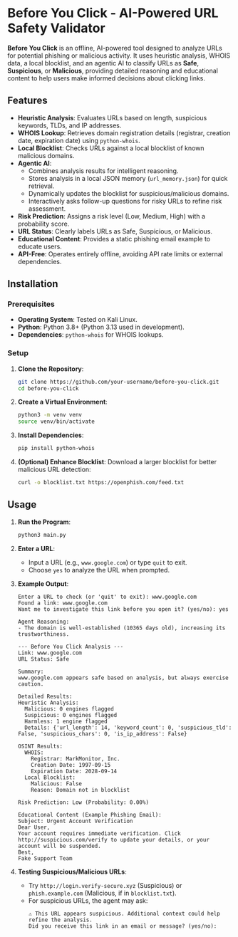 # Before You Click - AI-Powered URL Safety Validator

**Before You Click** is an offline, AI-powered tool designed to analyze URLs for potential phishing or malicious activity. It uses heuristic analysis, WHOIS data, a local blocklist, and an agentic AI to classify URLs as **Safe**, **Suspicious**, or **Malicious**, providing detailed reasoning and educational content to help users make informed decisions about clicking links.

## Features
- **Heuristic Analysis**: Evaluates URLs based on length, suspicious keywords, TLDs, and IP addresses.
- **WHOIS Lookup**: Retrieves domain registration details (registrar, creation date, expiration date) using `python-whois`.
- **Local Blocklist**: Checks URLs against a local blocklist of known malicious domains.
- **Agentic AI**: 
  - Combines analysis results for intelligent reasoning.
  - Stores analysis in a local JSON memory (`url_memory.json`) for quick retrieval.
  - Dynamically updates the blocklist for suspicious/malicious domains.
  - Interactively asks follow-up questions for risky URLs to refine risk assessment.
- **Risk Prediction**: Assigns a risk level (Low, Medium, High) with a probability score.
- **URL Status**: Clearly labels URLs as Safe, Suspicious, or Malicious.
- **Educational Content**: Provides a static phishing email example to educate users.
- **API-Free**: Operates entirely offline, avoiding API rate limits or external dependencies.

## Installation
### Prerequisites
- **Operating System**: Tested on Kali Linux.
- **Python**: Python 3.8+ (Python 3.13 used in development).
- **Dependencies**: `python-whois` for WHOIS lookups.

### Setup
1. **Clone the Repository**:
   ```bash
   git clone https://github.com/your-username/before-you-click.git
   cd before-you-click
   ```

2. **Create a Virtual Environment**:
   ```bash
   python3 -m venv venv
   source venv/bin/activate
   ```

3. **Install Dependencies**:
   ```bash
   pip install python-whois
   ```

4. **(Optional) Enhance Blocklist**:
   Download a larger blocklist for better malicious URL detection:
   ```bash
   curl -o blocklist.txt https://openphish.com/feed.txt
   ```

## Usage
1. **Run the Program**:
   ```bash
   python3 main.py
   ```

2. **Enter a URL**:
   - Input a URL (e.g., `www.google.com`) or type `quit` to exit.
   - Choose `yes` to analyze the URL when prompted.

3. **Example Output**:
   ```
   Enter a URL to check (or 'quit' to exit): www.google.com
   Found a link: www.google.com
   Want me to investigate this link before you open it? (yes/no): yes

   Agent Reasoning:
   - The domain is well-established (10365 days old), increasing its trustworthiness.

   --- Before You Click Analysis ---
   Link: www.google.com
   URL Status: Safe

   Summary:
   www.google.com appears safe based on analysis, but always exercise caution.

   Detailed Results:
   Heuristic Analysis:
     Malicious: 0 engines flagged
     Suspicious: 0 engines flagged
     Harmless: 1 engine flagged
     Details: {'url_length': 14, 'keyword_count': 0, 'suspicious_tld': False, 'suspicious_chars': 0, 'is_ip_address': False}

   OSINT Results:
     WHOIS:
       Registrar: MarkMonitor, Inc.
       Creation Date: 1997-09-15
       Expiration Date: 2028-09-14
     Local Blocklist:
       Malicious: False
       Reason: Domain not in blocklist

   Risk Prediction: Low (Probability: 0.00%)

   Educational Content (Example Phishing Email):
   Subject: Urgent Account Verification
   Dear User,
   Your account requires immediate verification. Click http://suspicious.com/verify to update your details, or your account will be suspended.
   Best,
   Fake Support Team
   ```

4. **Testing Suspicious/Malicious URLs**:
   - Try `http://login.verify-secure.xyz` (Suspicious) or `phish.example.com` (Malicious, if in `blocklist.txt`).
   - For suspicious URLs, the agent may ask:
     ```
     ⚠️ This URL appears suspicious. Additional context could help refine the analysis.
     Did you receive this link in an email or message? (yes/no):
     ```
